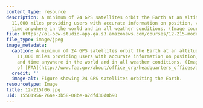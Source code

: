 ```yaml
---
content_type: resource
description: A minimum of 24 GPS satellites orbit the Earth at an altitude of approximately
  11,000 miles providing users with accurate information on position, velocity, and
  time anywhere in the world and in all weather conditions. (Image courtesy of FAA.)
file: https://ol-ocw-studio-app-qa.s3.amazonaws.com/courses/12-215-modern-navigation-fall-2006/1550195676ae3b5808bea7dfd30d0b90_12-215f06.jpg
file_type: image/jpeg
image_metadata:
  caption: A minimum of 24 GPS satellites orbit the Earth at an altitude of approximately
    11,000 miles providing users with accurate information on position, velocity,
    and time anywhere in the world and in all weather conditions. (Image courtesy
    of [FAA](http://www.faa.gov/about/office_org/headquarters_offices/ato/service_units/techops/navservices/gnss/gps/).)
  credit: ''
  image-alt: Figure showing 24 GPS satellites orbiting the Earth.
resourcetype: Image
title: 12-215f06.jpg
uid: 15501956-76ae-3b58-08be-a7dfd30d0b90
---
```

